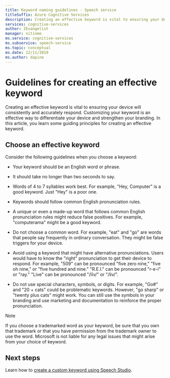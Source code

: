 ```yaml
---
title: Keyword naming guidelines - Speech service
titleSuffix: Azure Cognitive Services
description: Creating an effective keyword is vital to ensuring your device will consistently and accurately respond.
services: cognitive-services
author: IEvangelist
manager: nitinme
ms.service: cognitive-services
ms.subservice: speech-service
ms.topic: conceptual
ms.date: 12/11/2019
ms.author: dapine
---
```


# Guidelines for creating an effective keyword

Creating an effective keyword is vital to ensuring your device will consistently and accurately respond. Customizing your keyword is an effective way to differentiate your device and strengthen your branding. In this article, you learn some guiding principles for creating an effective keyword.

## Choose an effective keyword

Consider the following guidelines when you choose a keyword:

* Your keyword should be an English word or phrase.

* It should take no longer than two seconds to say.

* Words of 4 to 7 syllables work best. For example, "Hey, Computer" is a good keyword. Just "Hey" is a poor one.

* Keywords should follow common English pronunciation rules.

* A unique or even a made-up word that follows common English pronunciation rules might reduce false positives. For example, "computerama" might be a good keyword.

* Do not choose a common word. For example, "eat" and "go" are words that people say frequently in ordinary conversation. They might be false triggers for your device.

* Avoid using a keyword that might have alternative pronunciations. Users would have to know the "right" pronunciation to get their device to respond. For example, "509" can be pronounced "five zero nine," "five oh nine," or "five hundred and nine." "R.E.I." can be pronounced "r-e-i" or "ray." "Live" can be pronounced "/līv/" or "/liv/".

* Do not use special characters, symbols, or digits. For example, "Go#" and "20 + cats" could be problematic keywords. However, "go sharp" or "twenty plus cats" might work. You can still use the symbols in your branding and use marketing and documentation to reinforce the proper pronunciation.

> [!NOTE]
> If you choose a trademarked word as your keyword, be sure that you own that trademark or that you have permission from the trademark owner to use the word. Microsoft is not liable for any legal issues that might arise from your choice of keyword.

## Next steps

Learn how to [create a custom keyword using Speech Studio](speech-devices-sdk-create-kws.md).
